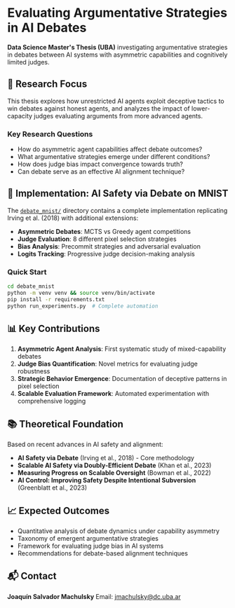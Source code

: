 # Evaluating Argumentative Strategies in AI Debates

**Data Science Master's Thesis (UBA)** investigating argumentative strategies in debates between AI systems with asymmetric capabilities and cognitively limited judges.

## 🎯 Research Focus

This thesis explores how unrestricted AI agents exploit deceptive tactics to win debates against honest agents, and analyzes the impact of lower-capacity judges evaluating arguments from more advanced agents.

### Key Research Questions

- How do asymmetric agent capabilities affect debate outcomes?
- What argumentative strategies emerge under different conditions?
- How does judge bias impact convergence towards truth?
- Can debate serve as an effective AI alignment technique?

## 🧪 Implementation: AI Safety via Debate on MNIST

The [`debate_mnist/`](debate_mnist/) directory contains a complete implementation replicating Irving et al. (2018) with additional extensions:

- **Asymmetric Debates**: MCTS vs Greedy agent competitions
- **Judge Evaluation**: 8 different pixel selection strategies
- **Bias Analysis**: Precommit strategies and adversarial evaluation
- **Logits Tracking**: Progressive judge decision-making analysis

### Quick Start

```bash
cd debate_mnist
python -m venv venv && source venv/bin/activate
pip install -r requirements.txt
python run_experiments.py  # Complete automation
```

## 📊 Key Contributions

1. **Asymmetric Agent Analysis**: First systematic study of mixed-capability debates
2. **Judge Bias Quantification**: Novel metrics for evaluating judge robustness
3. **Strategic Behavior Emergence**: Documentation of deceptive patterns in pixel selection
4. **Scalable Evaluation Framework**: Automated experimentation with comprehensive logging

## 📚 Theoretical Foundation

Based on recent advances in AI safety and alignment:

- **AI Safety via Debate** (Irving et al., 2018) - Core methodology
- **Scalable AI Safety via Doubly-Efficient Debate** (Khan et al., 2023)
- **Measuring Progress on Scalable Oversight** (Bowman et al., 2022)
- **AI Control: Improving Safety Despite Intentional Subversion** (Greenblatt et al., 2023)

## 📈 Expected Outcomes

- Quantitative analysis of debate dynamics under capability asymmetry
- Taxonomy of emergent argumentative strategies
- Framework for evaluating judge bias in AI systems
- Recommendations for debate-based alignment techniques

## 📬 Contact

**Joaquín Salvador Machulsky**
Email: [jmachulsky@dc.uba.ar](mailto:jmachulsky@dc.uba.ar)
